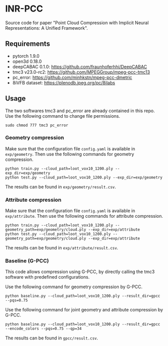 # INR-PCC

Source code for paper "Point Cloud Compression with Implicit Neural Representations: A Unified Framework".

## Requirements

- pytorch 1.9.0
- open3d 0.18.0
- deepCABAC 0.1.0: https://github.com/fraunhoferhhi/DeepCABAC
- tmc3 v23.0-rc2: https://github.com/MPEGGroup/mpeg-pcc-tmc13
- pc_error: https://github.com/minhkstn/mpeg-pcc-dmetric
- 8iVFB dataset: https://plenodb.jpeg.org/pc/8ilabs

## Usage

The two softwares tmc3 and pc_error are already contained in this repo. Use the following command to change file permissions.

```
sudo chmod 777 tmc3 pc_error
```

### Geometry compression

Make sure that the configuration file `config.yaml` is available in `exp/geometry`. Then use the following commands for geometry compression.

```
python train.py --cloud_path=loot_vox10_1200.ply --exp_dir=exp/geometry
python test.py --cloud_path=loot_vox10_1200.ply --exp_dir=exp/geometry
```

The results can be found in `exp/geometry/result.csv`.

### Attribute compression

Make sure that the configuration file `config.yaml` is available in `exp/attribute`. Then use the following commands for attribute compression.

```
python train.py --cloud_path=loot_vox10_1200.ply --geometry_path=exp/geometry/cloud.ply --exp_dir=exp/attribute
python test.py --cloud_path=loot_vox10_1200.ply --geometry_path=exp/geometry/cloud.ply --exp_dir=exp/attribute
```

The results can be found in `exp/attribute/result.csv`.

### Baseline (G-PCC)

This code allows compression using G-PCC, by directly calling the tmc3 software with predefined configurations.

Use the following command for geometry compression by G-PCC.

```
python baseline.py --cloud_path=loot_vox10_1200.ply --result_dir=gpcc --pqs=0.75
```

Use the following command for joint geometry and attribute compression by G-PCC.

```
python baseline.py --cloud_path=loot_vox10_1200.ply --result_dir=gpcc --encode_colors --pqs=0.75 --qp=34
```

The results can be found in `gpcc/result.csv`.